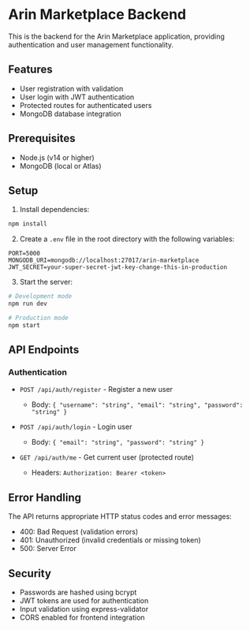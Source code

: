 # Arin Marketplace Backend

This is the backend for the Arin Marketplace application, providing authentication and user management functionality.

## Features

- User registration with validation
- User login with JWT authentication
- Protected routes for authenticated users
- MongoDB database integration

## Prerequisites

- Node.js (v14 or higher)
- MongoDB (local or Atlas)

## Setup

1. Install dependencies:
```bash
npm install
```

2. Create a `.env` file in the root directory with the following variables:
```
PORT=5000
MONGODB_URI=mongodb://localhost:27017/arin-marketplace
JWT_SECRET=your-super-secret-jwt-key-change-this-in-production
```

3. Start the server:
```bash
# Development mode
npm run dev

# Production mode
npm start
```

## API Endpoints

### Authentication

- `POST /api/auth/register` - Register a new user
  - Body: `{ "username": "string", "email": "string", "password": "string" }`

- `POST /api/auth/login` - Login user
  - Body: `{ "email": "string", "password": "string" }`

- `GET /api/auth/me` - Get current user (protected route)
  - Headers: `Authorization: Bearer <token>`

## Error Handling

The API returns appropriate HTTP status codes and error messages:

- 400: Bad Request (validation errors)
- 401: Unauthorized (invalid credentials or missing token)
- 500: Server Error

## Security

- Passwords are hashed using bcrypt
- JWT tokens are used for authentication
- Input validation using express-validator
- CORS enabled for frontend integration 